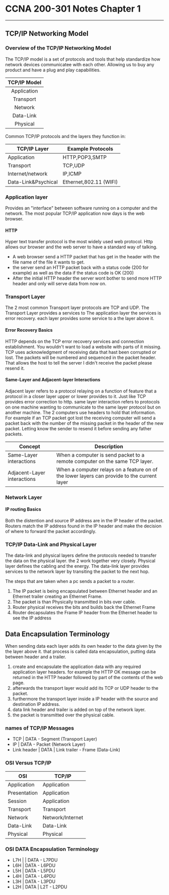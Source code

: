 # CCNA 200-301 Notes Chapter 1

------

## TCP/IP Networking Model

### Overview of the TCP/IP Networking Model

The TCP/IP model is a set of protocols and tools that help standardize how network devices communicatee with each other. Allowing us to buy any product and have a plug and play capabilities.

| TCP/IP Model |
| :----------: |
| Application  |
|  Transport   |
|   Network    |
|  Data-Link   |
|   Physical   |

Common TCP/IP protocols and the layers they function in:

| TCP/IP Layer        | Example Protocols      |
| ------------------- | ---------------------- |
| Application         | HTTP,POP3,SMTP         |
| Transport           | TCP,UDP                |
| Internet/network    | IP,ICMP                |
| Data-Link&Psychical | Ethernet,802.11 (WIFI) |

### Application layer

Provides an "interface" between software running on a computer and the network.
The most popular TCP/IP application now days is the web browser.

#### HTTP

Hyper text transfer protocol is the most widely used web protocol. Http allows our browser and the web server to have a standard way of talking.

- A web browser send a HTTP packet that has get in the header with the file name of the file it wants to get.
- the server send an HTTP packet back with a status code (200 for example) as well as the data if the status code is OK (200)
- After the initial HTTP header the server wont bother to send more HTTP header and only will serve data from now on.

### Transport Layer

The 2 most common Transport layer protocols are TCP and UDP.
The Transport Layer provides a services to The application layer the services is error recovery.
each layer provides some service to a the layer above it.

#### Error Recovery Basics

HTTP depends on the TCP error recovery services and connection establishment. 
You wouldn't want to load a website with parts of it missing.
TCP uses acknowledgment of receiving data that hast been corrupted or lost.
The packets will be numbered and sequenced in the packet header.
That allows the host to tell the server I didn't receive the packet please resend it. 

#### Same-Layer and Adjacent-layer Interactions

Adjacent layer refers to a protocol relaying on a function of feature that a protocol in a closer layer upper or lower provides to it.
Just like TCP provides error correction to http.
same layer interaction refers to protocols on one machine wanting to communicate to the same layer protocol but on another machine.
The 2 computers use headers to hold that information. For example if an TCP packet got lost the receiving computer will send a packet back with the number of the missing packet in the header of the new packet. Letting know the sender to resend it before sending any father packets.

| Concept                     | Description                                                  |
| --------------------------- | ------------------------------------------------------------ |
| Same-Layer interactions     | When a computer is send packet to a remote computer on the same TCP layer. |
| Adjacent-Layer interactions | When a computer relays on a feature on of the lower layers can provide to the current layer |

### Network Layer

#### IP routing Basics

Both the distention and source IP address are in the IP header of the packet. Routers match the IP address found in the IP header and make the decision of where to forward the packet accordingly.

### TCP/IP Data-Link and Physical Layer

The data-link and physical layers define the protocols needed to transfer the data on the physical layer. the 2 work together very closely. Physical layer defines the cabling and the energy. The data-link layer provides services to the network layer by transiting the packet to the next hop.

The steps that are taken when a pc sends a packet to a router.

1.  The IP packet is being encapsulated between Ethernet header and an Ethernet trailer creating an Ethernet Frame.
2. The packet is than Physically transmitted in bits over cable.
3. Router physical receives the bits and builds back the Ethernet Frame
4. Router decapsulates the Frame IP header from the Ethernet header to see the IP address

## Data Encapsulation Terminology 

When sending data each layer adds its own header to the data given by the the layer above it. that process is called data encapsulation, putting data between header and a trailer. 

1. create and encapsulate the application data with any required application layer headers. for example the HTTP OK message can be returned in the HTTP header followed by part of the contents of the web page.
2. afterwards the transport layer would add its TCP or UDP header to the packet.
3. furthermore the transport layer inside a IP header with the source and destination IP address.
4. data link header and trailer is added on top of the network layer.
5. the packet is transmitted over the physical cable. 

### names of TCP/IP Messages 

-  TCP | DATA - Segment (Transport Layer)
- IP | DATA - Packet (Network Layer)
- Link header | DATA | Link trailer - Frame (Data-Link)

### OSI Versus TCP/IP

| OSI          | TCP/IP           |
| ------------ | ---------------- |
| Application  | Application      |
| Presentation | Application      |
| Session      | Application      |
| Transport    | Transport        |
| Network      | Network/Internet |
| Data-Link    | Data-Link        |
| Physical     | Physical         |

### OSI DATA Encapsulation Terminology 

-  L7H | | DATA - L7PDU
- L6H | DATA - L6PDU
- L5H | DATA - L5PDU
- L4H | DATA - L4PDU
- L3H | DATA - L3PDU
- L2H | DATA | L2T - L2PDU




